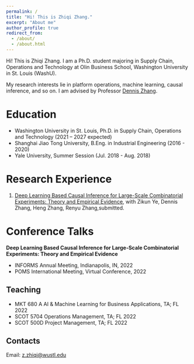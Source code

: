 ```yaml
---
permalink: /
title: "Hi! This is Zhiqi Zhang."
excerpt: "About me"
author_profile: true
redirect_from: 
  - /about/
  - /about.html
---
```


Hi! This is Zhiqi Zhang. I am a Ph.D. student majoring in Supply Chain, Operations and Technology at Olin Business School, Washington University in St. Louis (WashU). 

My research interests lie in platform operations, machine learning, causal inference, and so on. I am advised by Professor [Dennis Zhang](http://denniszhang.org/?).

Education
======
- Washington University in St. Louis, Ph.D. in Supply Chain, Operations and Technology (2021 – 2027 expected)
- Shanghai Jiao Tong University, B.Eng. in Industrial Engineering (2016 - 2020)
- Yale University, Summer Session (Jul. 2018 - Aug. 2018)                          

Research Experience
======
1. [Deep Learning Based Causal Inference for Large-Scale Combinatorial Experiments: Theory and Empirical Evidence](https://papers.ssrn.com/sol3/papers.cfm?abstract_id=4375327), with Zikun Ye, Dennis Zhang, Heng Zhang, Renyu Zhang,submitted.

Conference Talks
=====
**Deep Learning Based Causal Inference for Large-Scale Combinatorial Experiments: Theory and Empirical Evidence**
 - INFORMS Annual Meeting, Indianapolis, IN, 2022 
 - POMS International Meeting, Virtual Conference, 2022

Teaching
------
- MKT 680 A AI & Machine Learning for Business Applications, TA; FL 2022
- SCOT 5704 Operations Management, TA; FL 2022
- SCOT 500D Project Management, TA; FL 2022

Contacts
------
Email: z.zhiqi@wustl.edu
